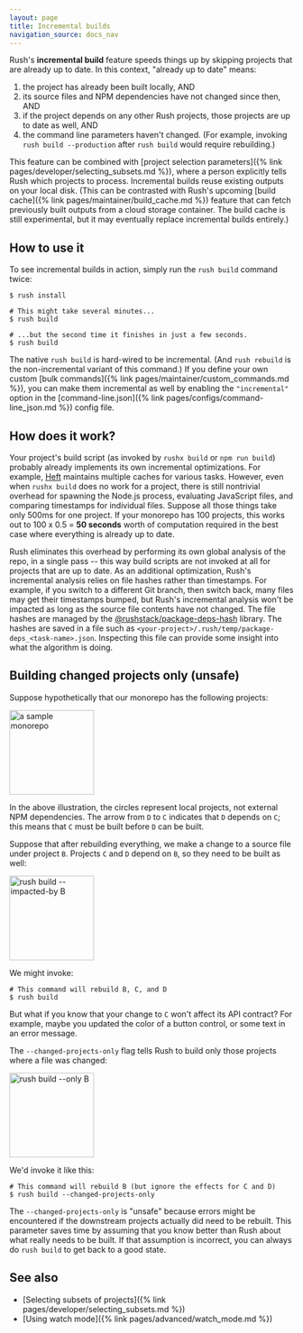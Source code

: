 ```yaml
---
layout: page
title: Incremental builds
navigation_source: docs_nav
---
```


Rush's **incremental build** feature speeds things up by skipping projects that are already up to date.
In this context, "already up to date" means:

1. the project has already been built locally, AND
2. its source files and NPM dependencies have not changed since then, AND
3. if the project depends on any other Rush projects, those projects are up to date as well, AND
4. the command line parameters haven't changed.  (For example, invoking `rush build --production`
   after `rush build` would require rebuilding.)

This feature can be combined with [project selection parameters]({% link pages/developer/selecting_subsets.md %}),
where a person explicitly tells Rush which projects to process.  Incremental builds reuse existing outputs on
your local disk.  (This can be contrasted with Rush's upcoming
[build cache]({% link pages/maintainer/build_cache.md %})
feature that can fetch previously built outputs from a cloud storage container.  The build cache is still experimental,
but it may eventually replace incremental builds entirely.)


## How to use it

To see incremental builds in action, simply run the `rush build` command twice:

```shell
$ rush install

# This might take several minutes...
$ rush build

# ...but the second time it finishes in just a few seconds.
$ rush build
```

The native `rush build` is hard-wired to be incremental.  (And `rush rebuild` is the non-incremental variant of
this command.)  If you define your own custom [bulk commands]({% link pages/maintainer/custom_commands.md %}),
you can make them incremental as well by enabling the `"incremental"` option in
the [command-line.json]({% link pages/configs/command-line_json.md %}) config file.


## How does it work?

Your project's build script (as invoked by `rushx build` or `npm run build`) probably already implements its own
incremental optimizations.  For example, [Heft](https://rushstack.io/pages/heft/overview/) maintains multiple caches
for various tasks.  However, even when `rushx build` does no work for a project, there is still nontrivial overhead
for spawning the Node.js process, evaluating JavaScript files, and comparing timestamps for individual files.  Suppose
all those things take only 500ms for one project.  If your monorepo has 100 projects, this works out to
100 x 0.5 = **50 seconds** worth of computation required in the best case where everything is already up to date.

Rush eliminates this overhead by performing its own global analysis of the repo, in a single pass -- this way
build scripts are not invoked at all for projects that are up to date.  As an additional optimization, Rush's
incremental analysis relies on file hashes rather than timestamps.  For example, if you switch to a different
Git branch, then switch back, many files may get their timestamps bumped, but Rush's incremental analysis won't
be impacted as long as the source file contents have not changed.  The file hashes are managed by the
[@rushstack/package-deps-hash](https://www.npmjs.com/package/@rushstack/package-deps-hash) library.
The hashes are saved in a file such as `<your-project>/.rush/temp/package-deps_<task-name>.json`.  Inspecting this
file can provide some insight into what the algorithm is doing.


## Building changed projects only (unsafe)

Suppose hypothetically that our monorepo has the following projects:

<img src="/images/docs/selection-intro.svg" alt="a sample monorepo" style="height: 150px;" />

In the above illustration, the circles represent local projects, not external NPM dependencies.
The arrow from `D` to `C` indicates that `D` depends on `C`; this means that `C` must be built before
`D` can be built.

Suppose that after rebuilding everything, we make a change to a source file under project `B`.
Projects `C` and `D` depend on `B`, so they need to be built as well:

<img src="/images/docs/selection-impact.svg" alt="rush build --impacted-by B" style="height: 150px;" />

We might invoke:

```shell
# This command will rebuild B, C, and D
$ rush build
```

But what if you know that your change to `C` won't affect its API contract?  For example, maybe you updated the
color of a button control, or some text in an error message.

The `--changed-projects-only` flag tells Rush to build only those projects where a file was changed:

<img src="/images/docs/selection-only.svg" alt="rush build --only B" style="height: 150px;" />

We'd invoke it like this:

```shell
# This command will rebuild B (but ignore the effects for C and D)
$ rush build --changed-projects-only
```

The `--changed-projects-only` is "unsafe" because errors might be encountered if the downstream projects actually
did need to be rebuilt.  This parameter saves time by assuming that you know better than Rush about what really needs
to be built.  If that assumption is incorrect, you can always do `rush build` to get back to a good state.


## See also

- [Selecting subsets of projects]({% link pages/developer/selecting_subsets.md %})
- [Using watch mode]({% link pages/advanced/watch_mode.md %})
